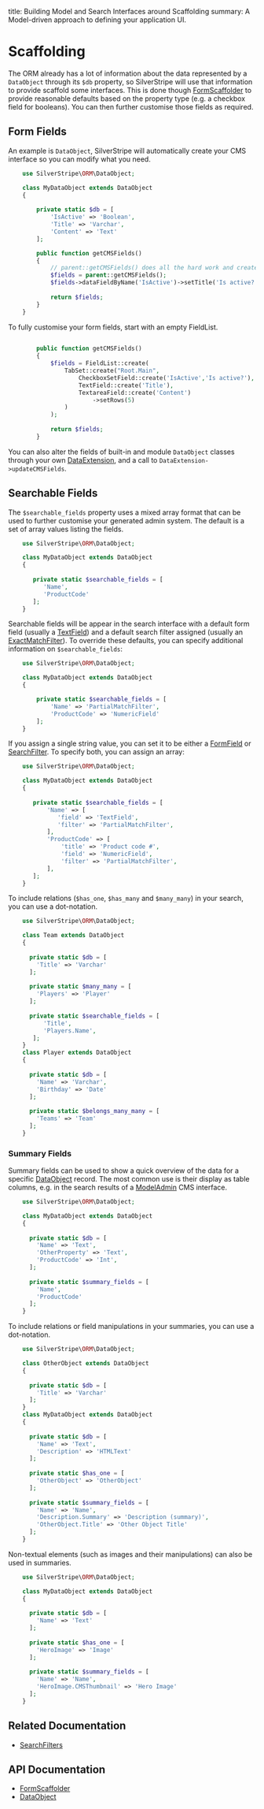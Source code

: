 title: Building Model and Search Interfaces around Scaffolding
summary: A Model-driven approach to defining your application UI.

# Scaffolding

The ORM already has a lot of information about the data represented by a `DataObject` through its `$db` property, so 
SilverStripe will use that information to provide scaffold some interfaces. This is done though [FormScaffolder](api:SilverStripe\Forms\FormScaffolder)
to provide reasonable defaults based on the property type (e.g. a checkbox field for booleans). You can then further 
customise those fields as required.

## Form Fields

An example is `DataObject`, SilverStripe will automatically create your CMS interface so you can modify what you need.

```php
	use SilverStripe\ORM\DataObject;

	class MyDataObject extends DataObject 
	{
		
		private static $db = [
			'IsActive' => 'Boolean',
			'Title' => 'Varchar',
			'Content' => 'Text'
		];

		public function getCMSFields() 
		{
			// parent::getCMSFields() does all the hard work and creates the fields for Title, IsActive and Content.
			$fields = parent::getCMSFields();
			$fields->dataFieldByName('IsActive')->setTitle('Is active?');
			
			return $fields;
		}
	}

```

To fully customise your form fields, start with an empty FieldList.

```php
	
		public function getCMSFields() 
		{
			$fields = FieldList::create(
				TabSet::create("Root.Main",
					CheckboxSetField::create('IsActive','Is active?'),
					TextField::create('Title'),
					TextareaField::create('Content')
						->setRows(5)
				)
			);
			
			return $fields;
		}
```

You can also alter the fields of built-in and module `DataObject` classes through your own 
[DataExtension](/developer_guides/extending/extensions), and a call to `DataExtension->updateCMSFields`.

## Searchable Fields

The `$searchable_fields` property uses a mixed array format that can be used to further customise your generated admin
system. The default is a set of array values listing the fields.

```php
	use SilverStripe\ORM\DataObject;

	class MyDataObject extends DataObject 
	{
	
	   private static $searchable_fields = [
	      'Name',
	      'ProductCode'
	   ];
	}

```

Searchable fields will be appear in the search interface with a default form field (usually a [TextField](api:SilverStripe\Forms\TextField)) and a 
default search filter assigned (usually an [ExactMatchFilter](api:SilverStripe\ORM\Filters\ExactMatchFilter)). To override these defaults, you can specify 
additional information on `$searchable_fields`:

```php
	use SilverStripe\ORM\DataObject;

	class MyDataObject extends DataObject 
	{

		private static $searchable_fields = [
			'Name' => 'PartialMatchFilter',
			'ProductCode' => 'NumericField'
		];
	}

```

If you assign a single string value, you can set it to be either a [FormField](api:SilverStripe\Forms\FormField) or [SearchFilter](api:SilverStripe\ORM\Filters\SearchFilter). To specify 
both, you can assign an array:

```php
	use SilverStripe\ORM\DataObject;

	class MyDataObject extends DataObject 
	{
	
	   private static $searchable_fields = [
	       'Name' => [
	          'field' => 'TextField',
	          'filter' => 'PartialMatchFilter',
	       ],
	       'ProductCode' => [
	           'title' => 'Product code #',
	           'field' => 'NumericField',
	           'filter' => 'PartialMatchFilter',
	       ],
	   ];
	}

```

To include relations (`$has_one`, `$has_many` and `$many_many`) in your search, you can use a dot-notation.

```php
	use SilverStripe\ORM\DataObject;

	class Team extends DataObject 
	{
	
	  private static $db = [
	    'Title' => 'Varchar'
	  ];
	
	  private static $many_many = [
	    'Players' => 'Player'
	  ];
	
	  private static $searchable_fields = [
	      'Title',
	      'Players.Name',
	   ];
	}
	class Player extends DataObject 
	{
	
	  private static $db = [
	    'Name' => 'Varchar',
	    'Birthday' => 'Date'
	  ];
	
	  private static $belongs_many_many = [
	    'Teams' => 'Team'
	  ];
	}

```

### Summary Fields

Summary fields can be used to show a quick overview of the data for a specific [DataObject](api:SilverStripe\ORM\DataObject) record. The most common use 
is their display as table columns, e.g. in the search results of a [ModelAdmin](api:SilverStripe\Admin\ModelAdmin) CMS interface.

```php
	use SilverStripe\ORM\DataObject;

	class MyDataObject extends DataObject 
	{
	
	  private static $db = [
	    'Name' => 'Text',
	    'OtherProperty' => 'Text',
	    'ProductCode' => 'Int',
	  ]; 
	
	  private static $summary_fields = [
	    'Name',
	    'ProductCode'
	  ];
	}

```

To include relations or field manipulations in your summaries, you can use a dot-notation.

```php
	use SilverStripe\ORM\DataObject;

	class OtherObject extends DataObject 
	{
	
	  private static $db = [
	    'Title' => 'Varchar'
	  ];
	}
	class MyDataObject extends DataObject 
	{
	
	  private static $db = [
	    'Name' => 'Text',
	    'Description' => 'HTMLText'
	  ];
	
	  private static $has_one = [
	    'OtherObject' => 'OtherObject'
	  ];
	
	  private static $summary_fields = [
	    'Name' => 'Name',
	    'Description.Summary' => 'Description (summary)',
	    'OtherObject.Title' => 'Other Object Title'
	  ];
	}

```

Non-textual elements (such as images and their manipulations) can also be used in summaries.

```php
	use SilverStripe\ORM\DataObject;

	class MyDataObject extends DataObject 
	{
	
	  private static $db = [
	    'Name' => 'Text'
	  ];
	
	  private static $has_one = [
	    'HeroImage' => 'Image'
	  ];
	
	  private static $summary_fields = [
	    'Name' => 'Name',
	    'HeroImage.CMSThumbnail' => 'Hero Image'
	  ];
	}

```

## Related Documentation

* [SearchFilters](searchfilters)

## API Documentation

* [FormScaffolder](api:SilverStripe\Forms\FormScaffolder)
* [DataObject](api:SilverStripe\ORM\DataObject)

